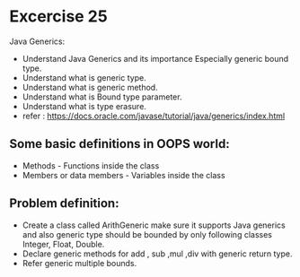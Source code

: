 # Excercise 25

Java  Generics:
- Understand Java Generics and its importance Especially generic bound type.
- Understand what is generic type.
- Understand what is generic method. 
- Understand what is Bound type parameter.
- Understand what is type erasure.
- refer : https://docs.oracle.com/javase/tutorial/java/generics/index.html

## Some basic definitions in OOPS world:

* Methods - Functions inside the class
* Members or data members - Variables inside the class

## Problem definition:

- Create a class called ArithGeneric make sure it supports Java generics and also generic type should be bounded by only following classes Integer, Float, Double.
- Declare generic methods for add , sub ,mul ,div with generic return type.
- Refer generic multiple bounds.
